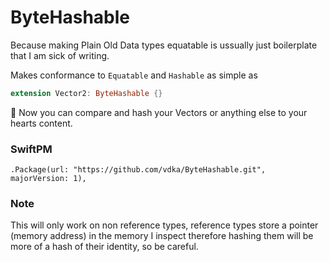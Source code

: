 # ByteHashable

Because making Plain Old Data types equatable is ussually just boilerplate that I am sick of writing.

Makes conformance to `Equatable` and `Hashable` as simple as 

```swift
extension Vector2: ByteHashable {}
```

:tada: Now you can compare and hash your Vectors or anything else to your hearts content.

### SwiftPM
```
.Package(url: "https://github.com/vdka/ByteHashable.git", majorVersion: 1),
```

### Note
This will only work on non reference types, reference types store a pointer (memory address) in the memory I inspect therefore hashing them will be more of a hash of their identity, so be careful.
